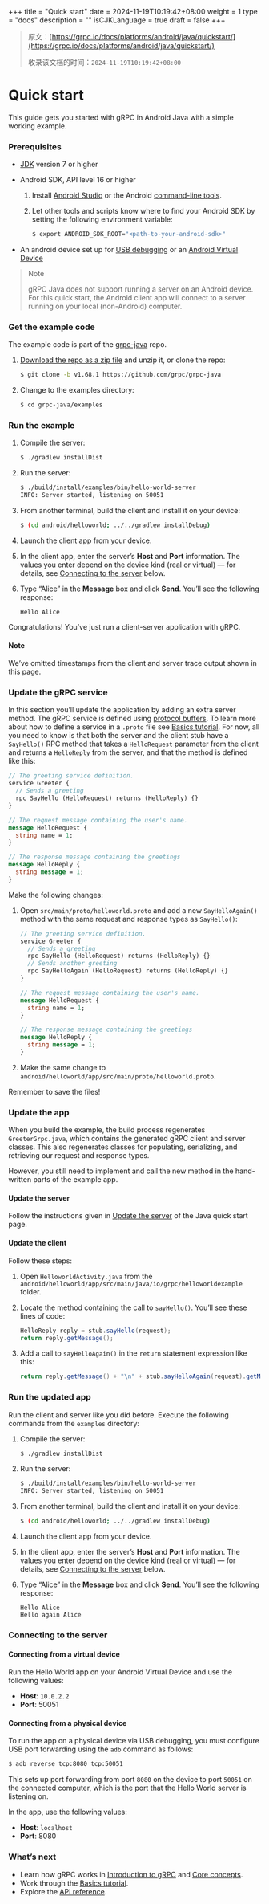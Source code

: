 +++
title = "Quick start"
date = 2024-11-19T10:19:42+08:00
weight = 1
type = "docs"
description = ""
isCJKLanguage = true
draft = false
+++

> 原文：[https://grpc.io/docs/platforms/android/java/quickstart/](https://grpc.io/docs/platforms/android/java/quickstart/)
>
> 收录该文档的时间：`2024-11-19T10:19:42+08:00`

# Quick start

This guide gets you started with gRPC in Android Java with a simple working example.



### Prerequisites

- [JDK](https://jdk.java.net/) version 7 or higher

- Android SDK, API level 16 or higher

  1. Install [Android Studio](https://developer.android.com/studio/index.html#downloads) or the Android [command-line tools](https://developer.android.com/studio/index.html#command-tools).

  2. Let other tools and scripts know where to find your Android SDK by setting the following environment variable:

     ```sh
     $ export ANDROID_SDK_ROOT="<path-to-your-android-sdk>"
     ```

- An android device set up for [USB debugging](https://developer.android.com/studio/command-line/adb.html#Enabling) or an [Android Virtual Device](https://developer.android.com/studio/run/managing-avds.html)

> Note
>
> gRPC Java does not support running a server on an Android device. For this quick start, the Android client app will connect to a server running on your local (non-Android) computer.

### Get the example code

The example code is part of the [grpc-java](https://github.com/grpc/grpc-java) repo.

1. [Download the repo as a zip file](https://github.com/grpc/grpc-java/archive/v1.68.1.zip) and unzip it, or clone the repo:

   ```sh
   $ git clone -b v1.68.1 https://github.com/grpc/grpc-java
   ```

2. Change to the examples directory:

   ```sh
   $ cd grpc-java/examples
   ```

### Run the example

1. Compile the server:

   ```sh
   $ ./gradlew installDist
   ```

2. Run the server:

   ```sh
   $ ./build/install/examples/bin/hello-world-server
   INFO: Server started, listening on 50051
   ```

3. From another terminal, build the client and install it on your device:

   ```sh
   $ (cd android/helloworld; ../../gradlew installDebug)
   ```

4. Launch the client app from your device.

5. In the client app, enter the server’s **Host** and **Port** information. The values you enter depend on the device kind (real or virtual) — for details, see [Connecting to the server](https://grpc.io/docs/platforms/android/java/quickstart/#connecting-to-the-server) below.

6. Type “Alice” in the **Message** box and click **Send**. You’ll see the following response:

   ```nocode
   Hello Alice
   ```

Congratulations! You’ve just run a client-server application with gRPC.

#### Note

We’ve omitted timestamps from the client and server trace output shown in this page.

### Update the gRPC service

In this section you’ll update the application by adding an extra server method. The gRPC service is defined using [protocol buffers](https://developers.google.com/protocol-buffers). To learn more about how to define a service in a `.proto` file see [Basics tutorial](https://grpc.io/docs/platforms/android/java/basics/). For now, all you need to know is that both the server and the client stub have a `SayHello()` RPC method that takes a `HelloRequest` parameter from the client and returns a `HelloReply` from the server, and that the method is defined like this:

```protobuf
// The greeting service definition.
service Greeter {
  // Sends a greeting
  rpc SayHello (HelloRequest) returns (HelloReply) {}
}

// The request message containing the user's name.
message HelloRequest {
  string name = 1;
}

// The response message containing the greetings
message HelloReply {
  string message = 1;
}
```

Make the following changes:

1. Open `src/main/proto/helloworld.proto` and add a new `SayHelloAgain()` method with the same request and response types as `SayHello()`:

   ```protobuf
   // The greeting service definition.
   service Greeter {
     // Sends a greeting
     rpc SayHello (HelloRequest) returns (HelloReply) {}
     // Sends another greeting
     rpc SayHelloAgain (HelloRequest) returns (HelloReply) {}
   }
   
   // The request message containing the user's name.
   message HelloRequest {
     string name = 1;
   }
   
   // The response message containing the greetings
   message HelloReply {
     string message = 1;
   }
   ```

2. Make the same change to `android/helloworld/app/src/main/proto/helloworld.proto`.

Remember to save the files!

### Update the app

When you build the example, the build process regenerates `GreeterGrpc.java`, which contains the generated gRPC client and server classes. This also regenerates classes for populating, serializing, and retrieving our request and response types.

However, you still need to implement and call the new method in the hand-written parts of the example app.

#### Update the server

Follow the instructions given in [Update the server](https://grpc.io/docs/languages/java/quickstart/#update-the-server) of the Java quick start page.

#### Update the client

Follow these steps:

1. Open `HelloworldActivity.java` from the `android/helloworld/app/src/main/java/io/grpc/helloworldexample` folder.

2. Locate the method containing the call to `sayHello()`. You’ll see these lines of code:

   ```java
   HelloReply reply = stub.sayHello(request);
   return reply.getMessage();
   ```

3. Add a call to `sayHelloAgain()` in the `return` statement expression like this:

   ```java
   return reply.getMessage() + "\n" + stub.sayHelloAgain(request).getMessage();
   ```

### Run the updated app

Run the client and server like you did before. Execute the following commands from the `examples` directory:

1. Compile the server:

   ```sh
   $ ./gradlew installDist
   ```

2. Run the server:

   ```sh
   $ ./build/install/examples/bin/hello-world-server
   INFO: Server started, listening on 50051
   ```

3. From another terminal, build the client and install it on your device:

   ```sh
   $ (cd android/helloworld; ../../gradlew installDebug)
   ```

4. Launch the client app from your device.

5. In the client app, enter the server’s **Host** and **Port** information. The values you enter depend on the device kind (real or virtual) — for details, see [Connecting to the server](https://grpc.io/docs/platforms/android/java/quickstart/#connecting-to-the-server) below.

6. Type “Alice” in the **Message** box and click **Send**. You’ll see the following response:

   ```nocode
   Hello Alice
   Hello again Alice
   ```

### Connecting to the server

#### Connecting from a virtual device

Run the Hello World app on your Android Virtual Device and use the following values:

- **Host**: `10.0.2.2`
- **Port**: 50051

#### Connecting from a physical device

To run the app on a physical device via USB debugging, you must configure USB port forwarding using the `adb` command as follows:

```sh
$ adb reverse tcp:8080 tcp:50051
```

This sets up port forwarding from port `8080` on the device to port `50051` on the connected computer, which is the port that the Hello World server is listening on.

In the app, use the following values:

- **Host**: `localhost`
- **Port**: 8080

### What’s next

- Learn how gRPC works in [Introduction to gRPC](https://grpc.io/docs/what-is-grpc/introduction/) and [Core concepts](https://grpc.io/docs/what-is-grpc/core-concepts/).
- Work through the [Basics tutorial](https://grpc.io/docs/platforms/android/java/basics/).
- Explore the [API reference](https://grpc.io/docs/platforms/android/java/api).
